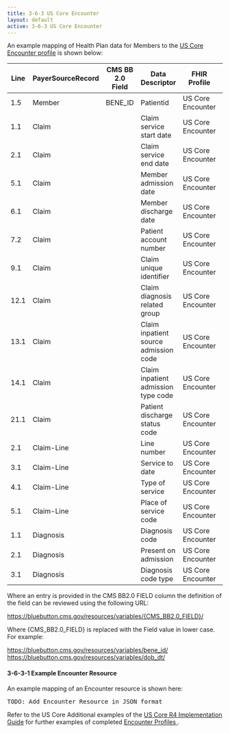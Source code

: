 ```yaml
---
title: 3-6-3 US Core Encounter
layout: default
active: 3-6-3 US Core Encounter
---
```


An example mapping of Health Plan data for Members to the [US Core Encounter profile](https://build.fhir.org/ig/HL7/US-Core-R4/StructureDefinition-us-core-encounter.html) is shown below:

| Line | PayerSourceRecord | CMS BB 2.0 Field | Data Descriptor                       | FHIR Profile      | Profile Field                                                            | ValueSet                                                                      | Notes                              |
|------|-------------------|------------------|---------------------------------------|-------------------|--------------------------------------------------------------------------|-------------------------------------------------------------------------------|------------------------------------|
| 1.5  | Member            | BENE_ID          | Patientid                             | US Core Encounter | .subject                                                                 |                                                                               | Reference(Patient)                 |
| 1.1  | Claim             |                  | Claim service start date              | US Core Encounter | .period.start                                                            |                                                                               |                                    |
| 2.1  | Claim             |                  | Claim service end date                | US Core Encounter | .period.end                                                              |                                                                               |                                    |
| 5.1  | Claim             |                  | Member admission date                 | US Core Encounter | .period.start                                                            |                                                                               | Overrides claim service start date |
| 6.1  | Claim             |                  | Member discharge date                 | US Core Encounter | .period.end                                                              |                                                                               | Overrides claim service end date   |
| 7.2  | Claim             |                  | Patient account number                | US Core Encounter | .subject                                                                 |                                                                               | Reference(Patient)                 |
| 9.1  | Claim             |                  | Claim unique identifier               | US Core Encounter | .identifier.id                                                           |                                                                               |                                    |
| 12.1 | Claim             |                  | Claim diagnosis related group         | US Core Encounter | .diagnosis.id                                                            |                                                                               | .diagnosis.use                     |
| 13.1 | Claim             |                  | Claim inpatient source admission code | US Core Encounter | .class                                                                   | http://build.fhir.org/v3/ActEncounterCode/vs.html                             |                                    |
| 14.1 | Claim             |                  | Claim inpatient admission type code   | US Core Encounter | .type                                                                    | https://build.fhir.org/ig/HL7/US-Core-R4/ValueSet-us-core-encounter-type.html | CPT Coding                         |
| 21.1 | Claim             |                  | Patient discharge status code         | US Core Encounter | .hospitalization.dischargeDisposition                                    |                                                                               |                                    |
| 2.1  | Claim-Line        |                  | Line number                           | US Core Encounter | .diagnosis.id                                                            |                                                                               |                                    |
| 3.1  | Claim-Line        |                  | Service to date                       | US Core Encounter | .diagnosis.condition.Reference(Procedure).occurence.occurrencePeriod.end |                                                                               |                                    |
| 4.1  | Claim-Line        |                  | Type of service                       | US Core Encounter | .diagnosis.condition.Reference(Procedure).type                           |                                                                               |                                    |
| 5.1  | Claim-Line        |                  | Place of service code                 | US Core Encounter | .location.location.Reference(Location).type                              |                                                                               |                                    |
| 1.1  | Diagnosis         |                  | Diagnosis code                        | US Core Encounter | .diagnosis.condition                                                     |                                                                               |                                    |
| 2.1  | Diagnosis         |                  | Present on admission                  | US Core Encounter | .diagnosis.condition                                                     | http://build.fhir.org/valueset-diagnosis-role.html                            | .diagnosis.use                     |
| 3.1  | Diagnosis         |                  | Diagnosis code type                   | US Core Encounter | .diagnosis.condition.Reference(Condition).code                           |                                                                               |                                    |

Where an entry is provided in the CMS BB2.0 FIELD column the definition of the field can be reviewed using the following URL:

https://bluebutton.cms.gov/resources/variables/{CMS_BB2.0_FIELD}/

Where {CMS_BB2.0_FIELD} is replaced with the Field value in lower case. For example:

https://bluebutton.cms.gov/resources/variables/bene_id/
https://bluebutton.cms.gov/resources/variables/dob_dt/

#### 3-6-3-1 Example Encounter Resource

An example mapping of an Encounter resource is shown here:

<pre>
TODO: Add Encounter Resource in JSON format
</pre>

Refer to the US Core Additional examples of the [US Core R4 Implementation Guide](https://build.fhir.org/ig/HL7/US-Core-R4/) for further examples of completed [Encounter Profiles ](https://build.fhir.org/ig/HL7/US-Core-R4/StructureDefinition-us-core-encounter.html).


